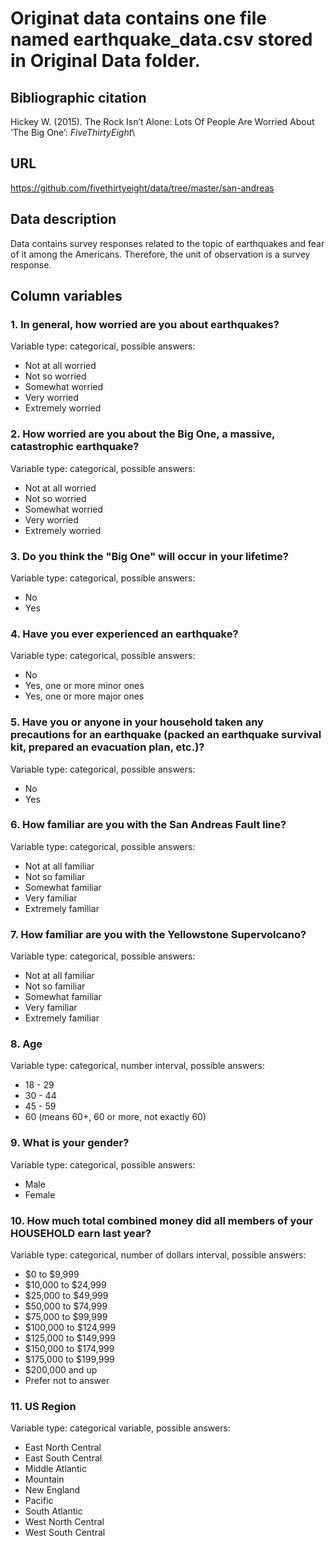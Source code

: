 # Originat data contains one file named earthquake_data.csv stored in Original Data folder.

## Bibliographic citation
Hickey W. (2015). The Rock Isn’t Alone: Lots Of People Are Worried About ‘The Big One’: *FiveThirtyEight*\

## URL
https://github.com/fivethirtyeight/data/tree/master/san-andreas

## Data description
Data contains survey responses related to the topic of earthquakes and fear of it among the Americans. Therefore, the unit of observation is a survey response.

## Column variables
### 1. In general, how worried are you about earthquakes?
Variable type: categorical, possible answers:
* Not at all worried
* Not so worried
* Somewhat worried
* Very worried
* Extremely worried
### 2. How worried are you about the Big One, a massive, catastrophic earthquake?
Variable type: categorical, possible answers:
* Not at all worried
* Not so worried
* Somewhat worried
* Very worried
* Extremely worried
### 3. Do you think the "Big One" will occur in your lifetime?
Variable type: categorical, possible answers:
* No
* Yes
### 4. Have you ever experienced an earthquake?
Variable type: categorical, possible answers:
* No
* Yes, one or more minor ones
* Yes, one or more major ones 
### 5. Have you or anyone in your household taken any precautions for an earthquake (packed an earthquake survival kit, prepared an evacuation plan, etc.)?
Variable type: categorical, possible answers:
* No
* Yes
### 6. How familiar are you with the San Andreas Fault line?
Variable type: categorical, possible answers:
* Not at all familiar
* Not so familiar
* Somewhat familiar
* Very familiar
* Extremely familiar
### 7. How familiar are you with the Yellowstone Supervolcano?
Variable type: categorical, possible answers:
* Not at all familiar
* Not so familiar
* Somewhat familiar
* Very familiar
* Extremely familiar
### 8. Age
Variable type: categorical, number interval, possible answers:
* 18 - 29
* 30 - 44
* 45 - 59
* 60 (means 60+, 60 or more, not exactly 60)
### 9. What is your gender?
Variable type: categorical, possible answers:
* Male
* Female
### 10. How much total combined money did all members of your HOUSEHOLD earn last year?
Variable type: categorical, number of dollars interval, possible answers:
* $0 to $9,999
* $10,000 to $24,999
* $25,000 to $49,999
* $50,000 to $74,999
* $75,000 to $99,999
* $100,000 to $124,999
* $125,000 to $149,999
* $150,000 to $174,999
* $175,000 to $199,999
* $200,000 and up
* Prefer not to answer
### 11. US Region
Variable type: categorical variable, possible answers:
* East North Central
* East South Central
* Middle Atlantic
* Mountain
* New England
* Pacific
* South Atlantic
* West North Central
* West South Central
